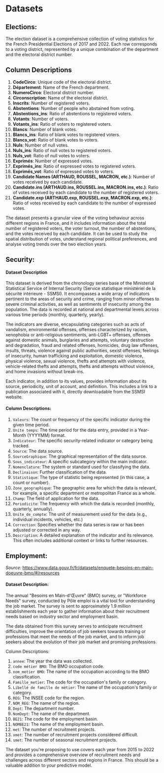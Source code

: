 # Datasets

## Elections:

The election dataset is a comprehensive collection of voting statistics for the French Presidential Elections of 2017 and 2022. Each row corresponds to a voting district, represented by a unique combination of the department and the electoral district number.

## Column Descriptions

1. **CodeCirco**: Unique code of the electoral district.
2. **Département**: Name of the French department.
3. **NumeroCirco**: Electoral district number.
4. **Circonscription**: Name of the electoral district.
5. **Inscrits**: Number of registered voters.
6. **Abstentions**: Number of people who abstained from voting.
7. **Abstentions_ins**: Ratio of abstentions to registered voters.
8. **Votants**: Number of voters.
9. **Votants_ins**: Ratio of voters to registered voters.
10. **Blancs**: Number of blank votes.
11. **Blancs_ins**: Ratio of blank votes to registered voters.
12. **Blancs_vot**: Ratio of blank votes to voters.
13. **Nuls**: Number of null votes.
14. **Nuls_ins**: Ratio of null votes to registered voters.
15. **Nuls_vot**: Ratio of null votes to voters.
16. **Exprimés**: Number of expressed votes.
17. **Exprimés_ins**: Ratio of expressed votes to registered voters.
18. **Exprimés_vot**: Ratio of expressed votes to voters.
19. **Candidate Names (ARTHAUD, ROUSSEL, MACRON, etc.)**: Number of votes received by each candidate.
20. **Candidate.ins (ARTHAUD.ins, ROUSSEL.ins, MACRON.ins, etc.)**: Ratio of votes received by each candidate to the number of registered voters.
21. **Candidate.exp (ARTHAUD.exp, ROUSSEL.exp, MACRON.exp, etc.)**: Ratio of votes received by each candidate to the number of expressed votes.

The dataset presents a granular view of the voting behaviour across different regions in France, and it includes information about the total number of registered voters, the voter turnout, the number of abstentions, and the votes received by each candidate. It can be used to study the spatial distribution of votes, understand regional political preferences, and analyse voting trends over the two election years.

## Security: 

#### Dataset Description

This dataset is derived from the chronology series base of the Ministerial Statistical Service of Internal Security (Service statistique ministériel de la sécurité intérieure - SSMSI). It encompasses a wide array of indicators pertinent to the areas of security and crime, ranging from minor offenses to severe criminal activities, as well as sentiments of insecurity among the population. The data is recorded at national and departmental levels across various time periods (monthly, quarterly, yearly). 

The indicators are diverse, encapsulating categories such as acts of vandalism, environmental offenses, offenses characterized by racism, xenophobia or anti-religious sentiments, anti-LGBT+ offenses, offenses against domestic animals, burglaries and attempts, voluntary destruction and degradation, fraud and related offenses, homicides, drug law offenses, insults, threats, violence against public authorities, sexist offenses, feelings of insecurity, human trafficking and exploitation, domestic violence, physical violence, sexual violence, thefts and attempts with violence, vehicle-related thefts and attempts, thefts and attempts without violence, and home invasions without break-ins.

Each indicator, in addition to its values, provides information about its source, periodicity, unit of account, and definition. This includes a link to a publication associated with it, directly downloadable from the SSMSI website.

#### Column Descriptions:

1. `Valeurs`: The count or frequency of the specific indicator during the given time period.
2. `Unite temps`: The time period for the data entry, provided in a Year-Month (YYYYMM) format.
3. `Indicateur`: The specific security-related indicator or category being tracked.
4. `Source`: The data source.
5. `SourceGraphique`: The graphical representation of the data source.
6. `Sous_indicateur`: A specific subcategory within the main indicator.
7. `Nomenclature`: The system or standard used for classifying the data.
8. `Declinaison`: Further classification of the data.
9. `Statistique`: The type of statistic being represented (in this case, a count or number).
10. `Zone_geographique`: The geographic area for which the data is relevant, for example, a specific department or metropolitan France as a whole.
11. `Champ`: The field of application for the data.
12. `Periodicite`: The frequency with which the data is recorded (monthly, quarterly, annually).
13. `Unite_de_compte`: The unit of measurement used for the data (e.g., individual incidents, vehicles, etc.)
14. `Correction`: Specifies whether the data series is raw or has been adjusted or corrected in any way.
15. `Description`: A detailed explanation of the indicator and its relevance. This often includes additional context or links to further resources.






## Employment:
*Source:* https://www.data.gouv.fr/fr/datasets/enquete-besoins-en-main-doeuvre-bmo/#/resources

#### Dataset Description:

The annual "Besoins en Main-d'Œuvre" (BMO) survey, or "Workforce Needs" survey, conducted by Pôle emploi is a vital tool for understanding the job market. The survey is sent to approximately 1.9 million establishments each year to gather information about their recruitment needs based on industry sector and employment basin. 

The data obtained from this survey serves to anticipate recruitment difficulties, improve the orientation of job seekers towards training or professions that meet the needs of the job market, and to inform job seekers about the evolution of their job market and promising professions.

Column Descriptions:

1. `annee`: The year the data was collected.
2. `code métier BMO`: The BMO occupation code.
3. `nom_metier BMO`: The name of the occupation according to the BMO classification.
4. `Famille_metier`: The code for the occupation's family or category.
5. `Libellé de famille de métier`: The name of the occupation's family or category.
6. `REG`: The INSEE code for the region.
7. `NOM_REG`: The name of the region.
8. `Dept`: The department number.
9. `NomDept`: The name of the department.
10. `BE21`: The code for the employment basin.
11. `NOMBE21`: The name of the employment basin.
12. `met`: The number of recruitment projects.
13. `xmet`: The number of recruitment projects considered difficult.
14. `smet`: The number of seasonal recruitment projects.

The dataset you're proposing to use covers each year from 2015 to 2022 and provides a comprehensive overview of recruitment needs and challenges across different sectors and regions in France. This should be a valuable addition to your predictive model.
